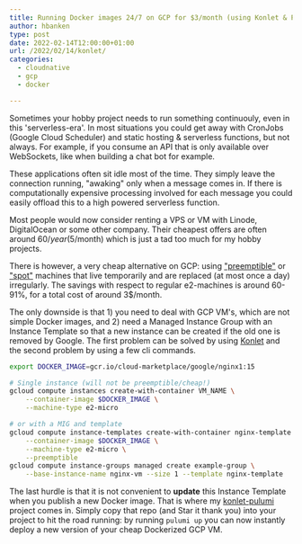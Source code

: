 ```yaml
---
title: Running Docker images 24/7 on GCP for $3/month (using Konlet & Pulumi)
author: hbanken
type: post
date: 2022-02-14T12:00:00+01:00
url: /2022/02/14/konlet/
categories:
  - cloudnative
  - gcp
  - docker

---
```


Sometimes your hobby project needs to run something continuouly, even in this 'serverless-era'. In most
situations you could get away with CronJobs (Google Cloud Scheduler) and static hosting & serverless functions,
but not always. For example, if you consume an API that is only available over WebSockets, like when
building a chat bot for example.

These applications often sit idle most of the time. They simply leave the connection running, "awaking"
only when a message comes in. If there is computationally expensive processing involved for each message
you could easily offload this to a high powered serverless function.

Most people would now consider renting a VPS or VM with Linode, DigitalOcean or some other company. Their
cheapest offers are often around $60/year (5$/month) which is just a tad too much for my hobby projects.

There is however, a very cheap alternative on GCP: using ["preemptible"](https://cloud.google.com/compute/docs/instances/preemptible) 
or ["spot"](https://cloud.google.com/compute/docs/instances/spot#pricing) machines that live
temporarily and are replaced (at most once a day) irregularly. The savings with respect to
regular e2-machines is around 60-91%, for a total cost of around 3$/month.

The only downside is that 1) you need to deal with GCP VM's, which are not simple Docker images,
and 2) need a Managed Instance Group with an Instance Template so that a new instance can be 
created if the old one is removed by Google. The first problem can be solved by using
[Konlet](https://github.com/GoogleCloudPlatform/konlet) and the second problem by using a few cli
commands.

```bash
export DOCKER_IMAGE=gcr.io/cloud-marketplace/google/nginx1:15

# Single instance (will not be preemptible/cheap!)
gcloud compute instances create-with-container VM_NAME \
    --container-image $DOCKER_IMAGE \
    --machine-type e2-micro

# or with a MIG and template
gcloud compute instance-templates create-with-container nginx-template \
    --container-image $DOCKER_IMAGE \
    --machine-type e2-micro \
    --preemptible
gcloud compute instance-groups managed create example-group \
    --base-instance-name nginx-vm --size 1 --template nginx-template
```

The last hurdle is that it is not convenient to **update** this Instance Template when you
publish a new Docker image. That is where my [konlet-pulumi](https://github.com/hermanbanken/konlet-pulumi)
project comes in. Simply copy that repo (and Star it thank you) into your project to hit the road running:
by running `pulumi up` you can now instantly deploy a new version of your cheap Dockerized GCP VM.
